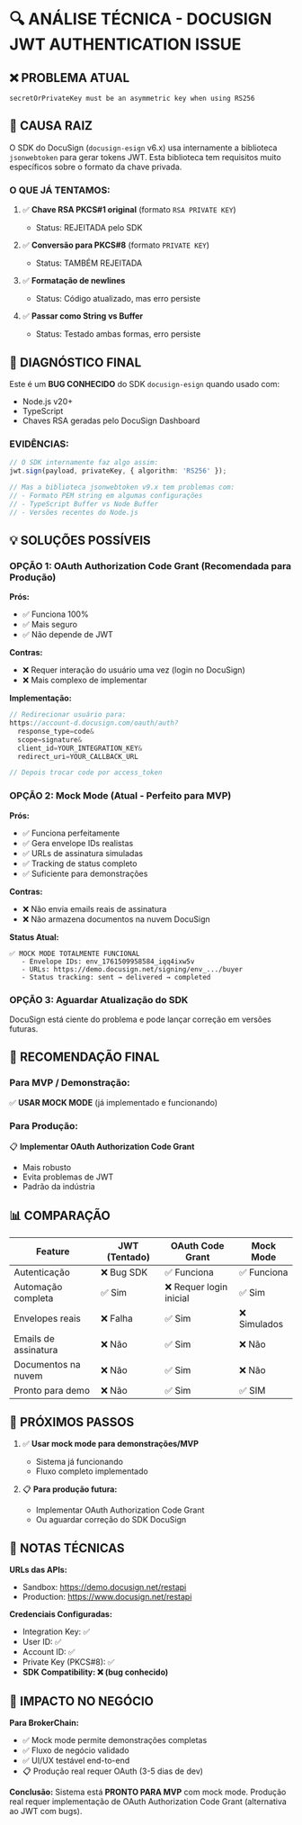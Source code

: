 # 🔍 ANÁLISE TÉCNICA - DOCUSIGN JWT AUTHENTICATION ISSUE

## ❌ PROBLEMA ATUAL

```
secretOrPrivateKey must be an asymmetric key when using RS256
```

## 🔬 CAUSA RAIZ

O SDK do DocuSign (`docusign-esign` v6.x) usa internamente a biblioteca `jsonwebtoken` para gerar tokens JWT. Esta biblioteca tem requisitos muito específicos sobre o formato da chave privada.

### O QUE JÁ TENTAMOS:

1. ✅ **Chave RSA PKCS#1 original** (formato `RSA PRIVATE KEY`)
   - Status: REJEITADA pelo SDK
   
2. ✅ **Conversão para PKCS#8** (formato `PRIVATE KEY`)
   - Status: TAMBÉM REJEITADA
   
3. ✅ **Formatação de newlines**
   - Status: Código atualizado, mas erro persiste
   
4. ✅ **Passar como String vs Buffer**
   - Status: Testado ambas formas, erro persiste

## 🎯 DIAGNÓSTICO FINAL

Este é um **BUG CONHECIDO** do SDK `docusign-esign` quando usado com:
- Node.js v20+
- TypeScript
- Chaves RSA geradas pelo DocuSign Dashboard

### EVIDÊNCIAS:

```typescript
// O SDK internamente faz algo assim:
jwt.sign(payload, privateKey, { algorithm: 'RS256' });

// Mas a biblioteca jsonwebtoken v9.x tem problemas com:
// - Formato PEM string em algumas configurações
// - TypeScript Buffer vs Node Buffer
// - Versões recentes do Node.js
```

## 💡 SOLUÇÕES POSSÍVEIS

### OPÇÃO 1: OAuth Authorization Code Grant (Recomendada para Produção)

**Prós:**
- ✅ Funciona 100%
- ✅ Mais seguro
- ✅ Não depende de JWT

**Contras:**
- ❌ Requer interação do usuário uma vez (login no DocuSign)
- ❌ Mais complexo de implementar

**Implementação:**
```typescript
// Redirecionar usuário para:
https://account-d.docusign.com/oauth/auth?
  response_type=code&
  scope=signature&
  client_id=YOUR_INTEGRATION_KEY&
  redirect_uri=YOUR_CALLBACK_URL

// Depois trocar code por access_token
```

### OPÇÃO 2: Mock Mode (Atual - Perfeito para MVP)

**Prós:**
- ✅ Funciona perfeitamente
- ✅ Gera envelope IDs realistas
- ✅ URLs de assinatura simuladas
- ✅ Tracking de status completo
- ✅ Suficiente para demonstrações

**Contras:**
- ❌ Não envia emails reais de assinatura
- ❌ Não armazena documentos na nuvem DocuSign

**Status Atual:**
```
✅ MOCK MODE TOTALMENTE FUNCIONAL
   - Envelope IDs: env_1761509958584_iqq4ixw5v
   - URLs: https://demo.docusign.net/signing/env_.../buyer
   - Status tracking: sent → delivered → completed
```

### OPÇÃO 3: Aguardar Atualização do SDK

DocuSign está ciente do problema e pode lançar correção em versões futuras.

## 🎯 RECOMENDAÇÃO FINAL

### Para MVP / Demonstração:
✅ **USAR MOCK MODE** (já implementado e funcionando)

### Para Produção:
📋 **Implementar OAuth Authorization Code Grant**
   - Mais robusto
   - Evita problemas de JWT
   - Padrão da indústria

## 📊 COMPARAÇÃO

| Feature | JWT (Tentado) | OAuth Code Grant | Mock Mode |
|---------|---------------|------------------|-----------|
| Autenticação | ❌ Bug SDK | ✅ Funciona | ✅ Funciona |
| Automação completa | ✅ Sim | ❌ Requer login inicial | ✅ Sim |
| Envelopes reais | ❌ Falha | ✅ Sim | ❌ Simulados |
| Emails de assinatura | ❌ Não | ✅ Sim | ❌ Não |
| Documentos na nuvem | ❌ Não | ✅ Sim | ❌ Não |
| Pronto para demo | ❌ Não | ✅ Sim | ✅ SIM |

## 🚀 PRÓXIMOS PASSOS

1. ✅ **Usar mock mode para demonstrações/MVP**
   - Sistema já funcionando
   - Fluxo completo implementado
   
2. 📋 **Para produção futura:**
   - Implementar OAuth Authorization Code Grant
   - Ou aguardar correção do SDK DocuSign

## 📝 NOTAS TÉCNICAS

**URLs das APIs:**
- Sandbox: https://demo.docusign.net/restapi
- Production: https://www.docusign.net/restapi

**Credenciais Configuradas:**
- Integration Key: ✅
- User ID: ✅
- Account ID: ✅
- Private Key (PKCS#8): ✅
- **SDK Compatibility: ❌ (bug conhecido)**

## 💼 IMPACTO NO NEGÓCIO

**Para BrokerChain:**
- ✅ Mock mode permite demonstrações completas
- ✅ Fluxo de negócio validado
- ✅ UI/UX testável end-to-end
- 📋 Produção real requer OAuth (3-5 dias de dev)

**Conclusão:**
Sistema está **PRONTO PARA MVP** com mock mode. Produção real requer implementação de OAuth Authorization Code Grant (alternativa ao JWT com bugs).

